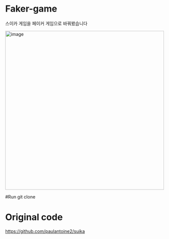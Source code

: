 # Faker-game
스이카 게임을 페이커 게임으로 바꿔봤습니다

<img width="503" alt="image" src="https://github.com/JShistory/Faker-game/assets/98608723/4275d4f6-b1d7-4181-aa93-093f4fb7a8d5">

#Run
git clone 


# Original code
https://github.com/paulantoine2/suika
